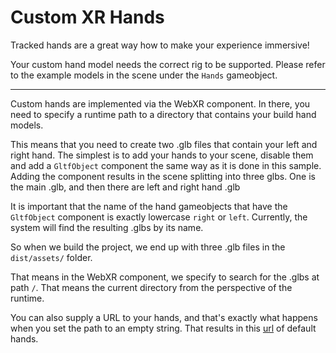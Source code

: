 # Custom XR Hands

Tracked hands are a great way how to make your experience immersive! 

Your custom hand model needs the correct rig to be supported. Please refer to the example models in the scene under the `Hands` gameobject.

---

Custom hands are implemented via the WebXR component. In there, you need to specify a runtime path to a directory that contains your build hand models.

This means that you need to create two .glb files that contain your left and right hand. The simplest is to add your hands to your scene, disable them and add a `GltfObject` component the same way as it is done in this sample. Adding the component results in the scene splitting into three glbs. One is the main .glb, and then there are left and right hand .glb

It is important that the name of the hand gameobjects that have the `GltfObject` component is exactly lowercase `right` or `left`. Currently, the system will find the resulting .glbs by its name.

So when we build the project, we end up with three .glb files in the `dist/assets/` folder. 

That means in the WebXR component, we specify to search for the .glbs at path `/`. That means the current directory from the perspective of the runtime.

You can also supply a URL to your hands, and that's exactly what happens when you set the path to an empty string. That results in this [url](https://cdn.jsdelivr.net/npm/@webxr-input-profiles/assets@1.0/dist/profiles/generic-hand/) of default hands.